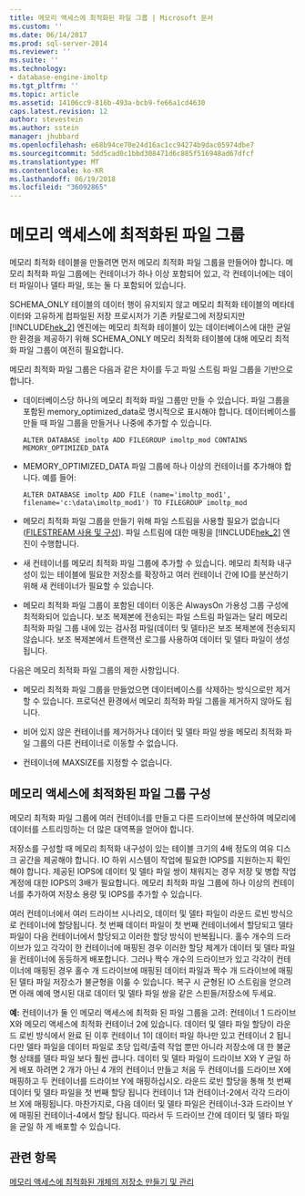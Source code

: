 ```yaml
---
title: 메모리 액세스에 최적화된 파일 그룹 | Microsoft 문서
ms.custom: ''
ms.date: 06/14/2017
ms.prod: sql-server-2014
ms.reviewer: ''
ms.suite: ''
ms.technology:
- database-engine-imoltp
ms.tgt_pltfrm: ''
ms.topic: article
ms.assetid: 14106cc9-816b-493a-bcb9-fe66a1cd4630
caps.latest.revision: 12
author: stevestein
ms.author: sstein
manager: jhubbard
ms.openlocfilehash: e68b94ce70e24d16ac1cc94274b9dac05974dbe7
ms.sourcegitcommit: 5dd5cad0c1bbd308471d6c885f516948ad67dfcf
ms.translationtype: MT
ms.contentlocale: ko-KR
ms.lasthandoff: 06/19/2018
ms.locfileid: "36092865"
---
```

# <a name="the-memory-optimized-filegroup"></a>메모리 액세스에 최적화된 파일 그룹
  메모리 최적화 테이블을 만들려면 먼저 메모리 최적화 파일 그룹을 만들어야 합니다. 메모리 최적화 파일 그룹에는 컨테이너가 하나 이상 포함되어 있고, 각 컨테이너에는 데이터 파일이나 델타 파일, 또는 둘 다 포함되어 있습니다.  
  
 SCHEMA_ONLY 테이블의 데이터 행이 유지되지 않고 메모리 최적화 테이블의 메타데이터와 고유하게 컴파일된 저장 프로시저가 기존 카탈로그에 저장되지만 [!INCLUDE[hek_2](../../includes/hek-2-md.md)] 엔진에는 메모리 최적화 테이블이 있는 데이터베이스에 대한 균일한 환경을 제공하기 위해 SCHEMA_ONLY 메모리 최적화 테이블에 대해 메모리 최적화 파일 그룹이 여전히 필요합니다.  
  
 메모리 최적화 파일 그룹은 다음과 같은 차이를 두고 파일 스트림 파일 그룹을 기반으로 합니다.  
  
-   데이터베이스당 하나의 메모리 최적화 파일 그룹만 만들 수 있습니다. 파일 그룹을 포함된 memory_optimized_data로 명시적으로 표시해야 합니다. 데이터베이스를 만들 때 파일 그룹을 만들거나 나중에 추가할 수 있습니다.  
  
    ```  
    ALTER DATABASE imoltp ADD FILEGROUP imoltp_mod CONTAINS MEMORY_OPTIMIZED_DATA  
    ```  
  
-   MEMORY_OPTIMIZED_DATA 파일 그룹에 하나 이상의 컨테이너를 추가해야 합니다. 예를 들어:  
  
    ```  
    ALTER DATABASE imoltp ADD FILE (name='imoltp_mod1', filename='c:\data\imoltp_mod1') TO FILEGROUP imoltp_mod  
    ```  
  
-   메모리 최적화 파일 그룹을 만들기 위해 파일 스트림을 사용할 필요가 없습니다([FILESTREAM 사용 및 구성](../blob/enable-and-configure-filestream.md)). 파일 스트림에 대한 매핑을 [!INCLUDE[hek_2](../../includes/hek-2-md.md)] 엔진이 수행합니다.  
  
-   새 컨테이너를 메모리 최적화 파일 그룹에 추가할 수 있습니다. 메모리 최적화 내구성이 있는 테이블에 필요한 저장소를 확장하고 여러 컨테이너 간에 IO를 분산하기 위해 새 컨테이너가 필요할 수 있습니다.  
  
-   메모리 최적화 파일 그룹이 포함된 데이터 이동은 AlwaysOn 가용성 그룹 구성에 최적화되어 있습니다. 보조 복제본에 전송되는 파일 스트림 파일과는 달리 메모리 최적화 파일 그룹 내에 있는 검사점 파일(데이터 및 델타)은 보조 복제본에 전송되지 않습니다. 보조 복제본에서 트랜잭션 로그를 사용하여 데이터 및 델타 파일이 생성됩니다.  
  
 다음은 메모리 최적화 파일 그룹의 제한 사항입니다.  
  
-   메모리 최적화 파일 그룹을 만들었으면 데이터베이스를 삭제하는 방식으로만 제거할 수 있습니다. 프로덕션 환경에서 메모리 최적화 파일 그룹을 제거하지 않아도 됩니다.  
  
-   비어 있지 않은 컨테이너를 제거하거나 데이터 및 델타 파일 쌍을 메모리 최적화 파일 그룹의 다른 컨테이너로 이동할 수 없습니다.  
  
-   컨테이너에 MAXSIZE를 지정할 수 없습니다.  
  
## <a name="configuring-a-memory-optimized-filegroup"></a>메모리 액세스에 최적화된 파일 그룹 구성  
 메모리 최적화 파일 그룹에 여러 컨테이너를 만들고 다른 드라이브에 분산하여 메모리에 데이터를 스트리밍하는 더 많은 대역폭을 얻어야 합니다.  
  
 저장소를 구성할 때 메모리 최적화 내구성이 있는 테이블 크기의 4배 정도의 여유 디스크 공간을 제공해야 합니다. IO 하위 시스템이 작업에 필요한 IOPS를 지원하는지 확인해야 합니다. 제공된 IOPS에 데이터 및 델타 파일 쌍이 채워지는 경우 저장 및 병합 작업 계정에 대한 IOPS의 3배가 필요합니다. 메모리 최적화 파일 그룹에 하나 이상의 컨테이너를 추가하여 저장소 용량 및 IOPS를 추가할 수 있습니다.  
  
 여러 컨테이너에서 여러 드라이브 시나리오, 데이터 및 델타 파일이 라운드 로빈 방식으로 컨테이너에 할당됩니다. 첫 번째 데이터 파일이 첫 번째 컨테이너에서 할당되고 델타 파일이 다음 컨테이너에서 할당되고 이러한 할당 방식이 반복됩니다. 홀수 개수의 드라이브가 있고 각각이 한 컨테이너에 매핑된 경우 이러한 할당 체계가 데이터 및 델타 파일을 컨테이너에 동등하게 배포합니다. 그러나 짝수 개수의 드라이브가 있고 각각이 컨테이너에 매핑된 경우 홀수 개 드라이브에 매핑된 데이터 파일과 짝수 개 드라이브에 매핑된 델타 파일 저장소가 불균형을 이룰 수 있습니다. 복구 시 균형된 IO 스트림을 얻으려면 아래 예에 명시된 대로 데이터 및 델타 파일 쌍을 같은 스핀들/저장소에 두세요.  
  
 **예:** 컨테이너가 둘 인 메모리 액세스에 최적화 된 파일 그룹을 고려: 컨테이너 1 드라이브 X와 메모리 액세스에 최적화 컨테이너 2에 있습니다. 데이터 및 델타 파일 할당이 라운드 로빈 방식에서 완료 된 이후 컨테이너 1이 데이터 파일 하나만 있고 컨테이너 2 됩니다만 델타 파일을 데이터 파일로 초당 입력/출력 작업 뿐만 아니라 저장소에 대 한 불균형 상태를 델타 파일 보다 훨씬 큽니다. 데이터 및 델타 파일이 드라이브 X와 Y 균일 하 게 배포 하려면 2 개가 아닌 4 개의 컨테이너 만들고 처음 두 컨테이너를 드라이브 X에 매핑하고 두 컨테이너를 드라이브 Y에 매핑하십시오. 라운드 로빈 할당을 통해 첫 번째 데이터 및 델타 파일을 첫 번째 할당 됩니다 컨테이너 1과 컨테이너-2에서 각각 드라이브 X에 매핑됩니다. 마찬가지로, 다음 데이터 및 델타 파일은 컨테이너-3과 드라이브 Y에 매핑된 컨테이너-4에서 할당 됩니다. 따라서 두 드라이브 간에 데이터 및 델타 파일을 균일 하 게 배포할 수 있습니다.  
  
## <a name="see-also"></a>관련 항목  
 [메모리 액세스에 최적화된 개체의 저장소 만들기 및 관리](creating-and-managing-storage-for-memory-optimized-objects.md)  
  
  